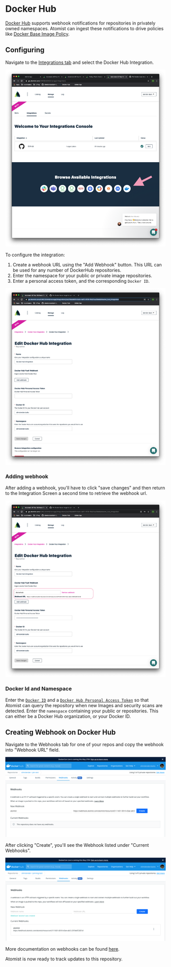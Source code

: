 # Docker Hub

[Docker Hub](https://hub.docker.com/) supports webhook notifications for repositories in privately owned namespaces.
Atomist can ingest these notifications to drive policies like [Docker Base Image
Policy](https://go.atomist.com/catalog/skills/atomist/docker-base-image-policy).

## Configuring

Navigate to the [Integrations tab](https://go.atomist.com/r/auth/manage/integrations) and select the Docker Hub
Integration.

![img/dockerhub/12.png](img/dockerhub/12.png)

To configure the integration:

1.  Create a webhook URL using the "Add Webhook" button.  This URL can be used for any number of DockerHub repositories.
2.  Enter the namespace for your public or private image repositories.
3.  Enter a personal access token, and the corresponding `Docker ID`.

![img/dockerhub/7.png](img/dockerhub/7.png)

### Adding webhook

After adding a webhook, you'll have to click "save changes" and then return to the Integration Screen a second time to
retrieve the webhook url.

![img/dockerhub/8.png](img/dockerhub/8.png)

### Docker Id and Namespace

Enter the [`Docker ID`](https://docs.docker.com/docker-id/) and a 
[`Docker Hub Personal Access Token`](https://docs.docker.com/docker-hub/access-tokens/) so that Atomist can query the
repository when new Images and security scans are detected.  Enter the `namespace` containing your public or repositories. This can either be a Docker Hub organization, or your Docker ID.

## Creating Webhook on Docker Hub

Navigate to the Webhooks tab for one of your repos and copy the webhook into "Webhook URL" field.

![img/dockerhub/9.png](img/dockerhub/9.png)

After clicking "Create", you'll see the Webhook listed under "Current Webhooks".

![img/dockerhub/10.png](img/dockerhub/10.png)

More documentation on webhooks can be found [here](https://docs.docker.com/docker-hub/webhooks/).

Atomist is now ready to track updates to this repository.


